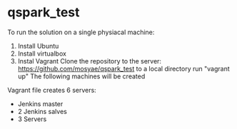 # qspark_test
To run the solution on a single physiacal machine:
1. Install Ubuntu
2. Install virtualbox
3. Instal Vagrant
Clone the repository to the server: https://github.com/mosyae/qspark_test to a local directory
run "vagrant up"
The following machines will be created

Vagrant file creates 6 servers:
 - Jenkins master
 - 2 Jenkins salves
 - 3 Servers
